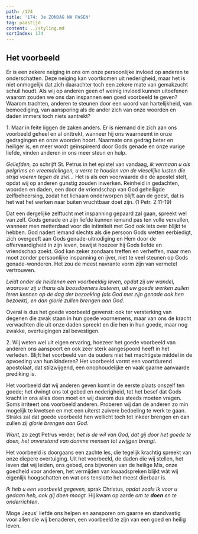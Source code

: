 ```yaml
---
path: /174
title: '174: 3e ZONDAG NA PASEN'
tag: paastijd
content: ../styling.md
sortIndex: 174
---
```


## Het voorbeeld

Er is een zekere neiging in ons om onze persoonlijke invloed op anderen te onderschatten. Deze neiging kan voortkomen uit nederigheid, maar het is niet onmogelijk dat zich daarachter toch een zekere mate van gemakzucht schuil houdt. Als wij op anderen geen of weinig invloed kunnen uitoefenen waarom zouden we ons dan inspannen een goed voorbeeld te geven? Waarom trachten, anderen te steunen door een woord van hartelijkheid, van bemoediging, van aansporing als de ander zich van onze woorden en daden immers toch niets aantrekt?

1\. Maar in feite liggen de zaken anders. Er is niemand die zich aan ons voorbeeld geheel en al onttrekt, wanneer hij ons waarneemt in onze gedragingen en onze woorden hoort. Naarmate ons gedrag beter en heiliger is, en meer wordt geïnspireerd door Gods genade en onze vurige liefde, vinden anderen in ons meer steun en hulp.

_Geliefden,_ zo schrijft St. Petrus in het epistel van vandaag, _ik vermaan u als pelgrims en vreemdelingen, u verre te houden van de vleselijke lusten die strijd voeren tegen de ziel..._ Het is als een voorwaarde die de apostel stelt, opdat wij op anderen gunstig zouden inwerken. Reinheid in gedachten, woorden en daden, een door de vriendschap van God geheiligde zelfbeheersing, zodat het lichaam onderworpen blijft aan de geest, dat is het wat het werken naar buiten vruchtbaar doet zijn. (1 Petr. 2:11-19)

Dat een dergelijke zelftucht met inspanning gepaard zal gaan, spreekt wel van zelf. Gods genade en zijn liefde kunnen iemand pas ten volle vervullen, wanneer men metterdaad voor die intimiteit met God ook iets over blijkt te hebben. God nadert iemand slechts als die persoon Gods wetten eerbiedigt, zich overgeeft aan Gods genade-uitnodiging en Hem door de offervaardigheid in zijn leven, bewijst hoezeer hij Gods liefde en vriendschap zoekt. God kan zeker zondaars treffen en verheffen, maar men moet zonder persoonlijke inspanning en ijver, niet te veel steunen op Gods genade-wonderen. Het zou de meest navrante vorm zijn van vermetel vertrouwen.

_Leidt onder de heidenen een voorbeeldig leven, opdat zij uw wandel, waarover zij u thans als boosdoeners lasteren, uit uw goede werken zullen leren kennen op de dag der bezoeking (als God met zijn genade ook hen bezoekt), en dan glorie zullen brengen aan God._

Overal is dus het goede voorbeeld gewenst: ook ter versterking van degenen die zwak staan in hun goede voornemens, maar van ons de kracht verwachten die uit onze daden spreekt en die hen in hun goede, maar nog zwakke, overtuigingen zal bevestigen.

2\. Wij weten wel uit eigen ervaring, hoezeer het goede voorbeeld van anderen ons aanspoort en ook zeer sterk aangespoord heeft in het verleden. Blijft het voorbeeld van de ouders niet het machtigste middel in de opvoeding van hun kinderen? Het voorbeeld vormt een voortdurend apostolaat, dat stilzwijgend, een onophoudelijke en vaak gaarne aanvaarde prediking is.

Het voorbeeld dat wij anderen geven komt in de eerste plaats onszelf ten goede; het dwingt ons tot gebed en nederigheid, tot het besef dat Gods kracht in ons alles doen moet en wij daarom dus steeds moeten vragen. Soms irriteert ons voorbeeld anderen. Proberen wij dan de anderen zo min mogelijk te kwetsen en met een uiterst zuivere bedoeling te werk te gaan. Straks zal dat goede voorbeeld hen wellicht toch tot inkeer brengen en dan zullen zij _glorie brengen aan God_.

_Want,_ zo zegt Petrus verder, _het is de wil van God, dat gij door het goede te doen, het onverstand van domme mensen tot zwijgen brengt._

Het voorbeeld is doorgaans een zachte les, die tegelijk krachtig spreekt van onze diepere overtuiging. Uit het voorbeeld, de daden die wij stellen, het leven dat wij leiden, ons gebed, ons bijwonen van de heilige Mis, onze goedheid voor anderen, het vermijden van kwaadspreken blijkt wàt wij eigenlijk hoogschatten en wat ons tenslotte het meest dierbaar is.

_Ik heb u een voorbeeld gegeven,_ sprak Christus, _opdat zoals Ik voor u gedaan heb, ook gij doen moogt._ Hij kwam op aarde _om te __doen__ en te onderrichten_.

Moge Jezus' liefde ons helpen en aansporen om gaarne en standvastig voor allen die wij benaderen, een voorbeeld te zijn van een goed en heilig leven.
